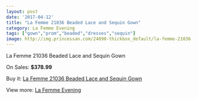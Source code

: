 ```yaml
---
layout: post
date: '2017-04-12'
title: "La Femme 21036 Beaded Lace and Sequin Gown"
category: La Femme Evening
tags: ["gown","prom","beaded","dresses","sequin"]
image: http://img.princessan.com/24890-thickbox_default/la-femme-21036-beaded-lace-and-sequin-gown.jpg
---
```

La Femme 21036 Beaded Lace and Sequin Gown

On Sales: **$378.99**
<a href="https://www.princessan.com/en/la-femme-evening/11388-la-femme-21036-beaded-lace-and-sequin-gown.html"><amp-img layout="responsive" width="600" height="600" src="//img.princessan.com/24890-thickbox_default/la-femme-21036-beaded-lace-and-sequin-gown.jpg" alt="La Femme 21036 Beaded Lace and Sequin Gown 0" /></a>
<a href="https://www.princessan.com/en/la-femme-evening/11388-la-femme-21036-beaded-lace-and-sequin-gown.html"><amp-img layout="responsive" width="600" height="600" src="//img.princessan.com/24891-thickbox_default/la-femme-21036-beaded-lace-and-sequin-gown.jpg" alt="La Femme 21036 Beaded Lace and Sequin Gown 1" /></a>

Buy it: [La Femme 21036 Beaded Lace and Sequin Gown](https://www.princessan.com/en/la-femme-evening/11388-la-femme-21036-beaded-lace-and-sequin-gown.html "La Femme 21036 Beaded Lace and Sequin Gown")

View more: [La Femme Evening](https://www.princessan.com/en/29-la-femme-evening "La Femme Evening")